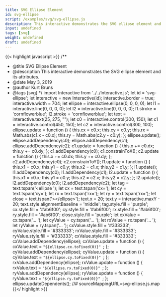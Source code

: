 ```yaml
---
title: SVG Ellipse Element
id: svg-ellipse
script: /examples/svg/svg-ellipse.js
description: This interactive demonstrates the SVG ellipse element and its attributes.
input: undefined
tags: [svg]
weight: undefined
draft: undefined
---
```


{{< highlight javascript >}}
/**
* @title SVG Ellipse Element
* @description This interactive demonstrates the SVG ellipse element and its attributes.
* @date May 3, 2019
* @author Kurt Bruns
* @tags [svg]
*/
import Interactive from '../../Interactive.js';
let id = 'svg-ellipse';
let interactive = new Interactive(id);
interactive.border = true;
interactive.width = 704;
let ellipse = interactive.ellipse(0, 0, 0, 0);
let l1 = interactive.line(0, 0, 0, 0);
let l2 = interactive.line(0, 0, 0, 0);
l1.stroke = 'cornflowerblue';
l2.stroke = 'cornflowerblue';
let text = interactive.text(25, 275, "");
let c0 = interactive.control(300, 150);
let c1 = interactive.control(450, 150);
let c2 = interactive.control(300, 100);
ellipse.update = function () {
    this.cx = c0.x;
    this.cy = c0.y;
    this.rx = Math.abs(c1.x - c0.x);
    this.ry = Math.abs(c2.y - c0.y);
};
ellipse.update();
ellipse.addDependency(c0);
ellipse.addDependency(c1);
ellipse.addDependency(c2);
c1.update = function () {
    this.x += c0.dx;
    this.y += c0.dy;
};
c1.addDependency(c0);
c1.constrainToX();
c2.update = function () {
    this.x += c0.dx;
    this.y += c0.dy;
};
c2.addDependency(c0);
c2.constrainToY();
l1.update = function () {
    this.x1 = c0.x;
    this.y1 = c0.y;
    this.x2 = c1.x;
    this.y2 = c1.y;
};
l1.update();
l1.addDependency(c0);
l1.addDependency(c1);
l2.update = function () {
    this.x1 = c0.x;
    this.y1 = c0.y;
    this.x2 = c2.x;
    this.y2 = c2.y;
};
l2.update();
l2.addDependency(c0);
l2.addDependency(c2);
let tag = text.tspan('&lt;ellipse ');
let cx = text.tspan('cx=');
let cy = text.tspan('cy=');
let rx = text.tspan('rx=');
let ry = text.tspan('rx=');
let close = text.tspan('&gt;&lt;/ellipse&gt;');
text.x = 20;
text.y = interactive.maxY - 20;
text.style.alignmentBaseline = 'middle';
tag.style.fill = 'purple';
cx.style.fill = '#ab6f00';
cy.style.fill = '#ab6f00';
rx.style.fill = '#ab6f00';
ry.style.fill = '#ab6f00';
close.style.fill = 'purple';
let cxValue = cx.tspan('... ');
let cyValue = cy.tspan('... ');
let rxValue = rx.tspan('... ');
let ryValue = ry.tspan('... ');
cxValue.style.fill = '#333333';
cyValue.style.fill = '#333333';
rxValue.style.fill = '#333333';
ryValue.style.fill = '#333333';
cxValue.style.fill = '#333333';
cxValue.addDependency(ellipse);
cxValue.update = function () {
    cxValue.text = `"${ellipse.cx.toFixed(0)}" `;
};
cyValue.addDependency(ellipse);
cyValue.update = function () {
    cyValue.text = `"${ellipse.cy.toFixed(0)}" `;
};
rxValue.addDependency(ellipse);
rxValue.update = function () {
    rxValue.text = `"${ellipse.rx.toFixed(0)}" `;
};
ryValue.addDependency(ellipse);
ryValue.update = function () {
    ryValue.text = `"${ellipse.ry.toFixed(0)}" `;
};
ellipse.updateDependents();
//# sourceMappingURL=svg-ellipse.js.map
{{</ highlight >}}

